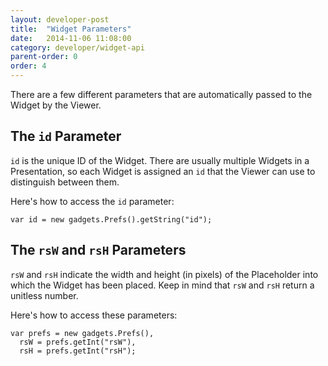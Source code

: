 ```yaml
---
layout: developer-post
title:  "Widget Parameters"
date:   2014-11-06 11:08:00
category: developer/widget-api
parent-order: 0
order: 4
---
```


There are a few different parameters that are automatically passed to the Widget by the Viewer.

## The `id` Parameter
`id` is the unique ID of the Widget. There are usually multiple Widgets in a Presentation, so each Widget is assigned an `id` that the Viewer can use to distinguish between them.

Here's how to access the `id` parameter:

```
var id = new gadgets.Prefs().getString("id");
```

## The `rsW` and `rsH` Parameters
`rsW` and `rsH` indicate the width and height (in pixels) of the Placeholder into which the Widget has been placed. Keep in mind that `rsW` and `rsH` return a unitless number.

Here's how to access these parameters:

```
var prefs = new gadgets.Prefs(),
  rsW = prefs.getInt("rsW"),
  rsH = prefs.getInt("rsH");
```